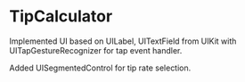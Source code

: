 # TipCalculator

Implemented UI based on UILabel, UITextField from UIKit with UITapGestureRecognizer for tap event handler.

Added UISegmentedControl for tip rate selection.
